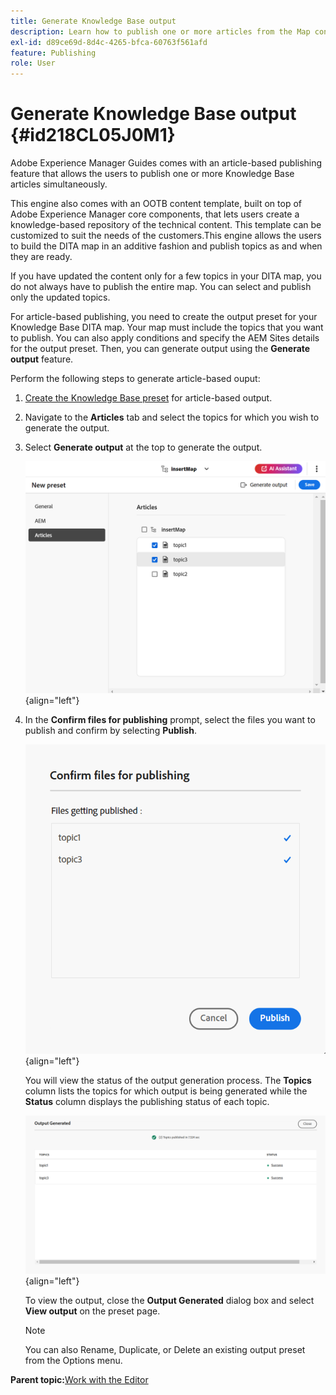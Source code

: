 ```yaml
---
title: Generate Knowledge Base output
description: Learn how to publish one or more articles from the Map console. Generate output for one or more topics in a DITA map in AEM Guides.
exl-id: d89ce69d-8d4c-4265-bfca-60763f561afd
feature: Publishing
role: User
---
```

# Generate Knowledge Base output {#id218CL05J0M1}

Adobe Experience Manager Guides comes with an article-based publishing feature that allows the users to publish one or more Knowledge Base articles simultaneously.

This engine also comes with an OOTB content template, built on top of Adobe Experience Manager core components, that lets users create a knowledge-based repository of the technical content. This template can be customized to suit the needs of the customers.This engine allows the users to build the DITA map in an additive fashion and publish topics as and when they are ready. 

If you have updated the content only for a few topics in your DITA map, you do not always have to publish the entire map. You can select and publish only the updated topics.

For article-based publishing, you need to create the output preset for your Knowledge Base DITA map. Your map must include the topics that you want to publish. You can also apply conditions and specify the AEM Sites details for the output preset. Then, you can generate output using the **Generate output** feature.

Perform the following steps to generate article-based ouput:

1. [Create the Knowledge Base preset](./generate-output-knowledge-base.md) for article-based output.
1. Navigate to the **Articles** tab and select the topics for which you wish to generate the output.
1. Select **Generate output** at the top to generate the output.

    ![](images/add-preset-articles-tab_cs.png){align="left"}

1. In the **Confirm files for publishing** prompt, select the files you want to publish and confirm by selecting **Publish**.

    ![New ](images/knowledge-base-confirm-files-for-publishing.png){align="left"}

    You will view the status of the output generation process. The **Topics** column lists the topics for which output is being generated while the **Status** column displays the publishing status of each topic.


    ![](images/add-preset-output-generated_cs.png){align="left"}

    To view the output, close the **Output Generated** dialog box and select **View output** on the preset page. 


    >[!NOTE]
    >
    > You can also Rename, Duplicate, or Delete an existing output preset from the Options menu.


**Parent topic:**[Work with the Editor](web-editor.md)
